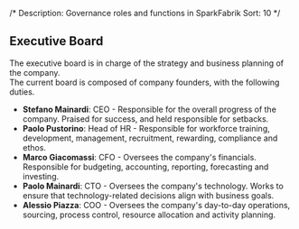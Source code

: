 /*
Description: Governance roles and functions in SparkFabrik
Sort: 10
*/

## Executive Board

The executive board is in charge of the strategy and business planning of the company.  
The current board is composed of company founders, with the following duties.

* **Stefano Mainardi**: CEO - Responsible for the overall progress of the company. Praised for success, and held responsible for setbacks.
* **Paolo Pustorino**: Head of HR - Responsible for workforce training, development, management, recruitment, rewarding, compliance and ethos.
* **Marco Giacomassi**: CFO - Oversees the company's financials. Responsible for budgeting, accounting, reporting, forecasting and investing.
* **Paolo Mainardi**: CTO - Oversees the company's technology. Works to ensure that technology-related decisions align with business goals.
* **Alessio Piazza**: COO - Oversees the company's day-to-day operations, sourcing, process control, resource allocation and activity planning.
